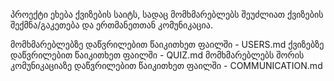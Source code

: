 პროექტი ეხება ქვიზების საიტს, სადაც მომხმარებლებს შეუძლიათ ქვიზების შექმნა/გაკეთება და ერთმანეთთან კომუნიკაცია.

მომხმარებლებზე დაწვრილებით წაიკითხეთ ფაილში - USERS.md
ქვიზებზე დაწვრილებით წაიკითხეთ ფაილში - QUIZ.md
მომხმარებლებს შორის კომუნიკაციაზე დაწვრილებით წაიკითხეთ ფაილში - COMMUNICATION.md
